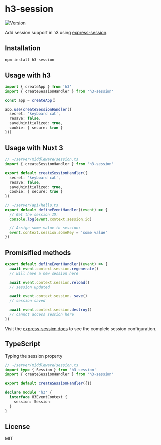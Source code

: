 # h3-session

[![Version](https://img.shields.io/npm/v/h3-session?style=flat&colorA=000000&colorB=000000)](https://www.npmjs.com/package/h3-session)

Add session support in h3 using [express-session](https://github.com/expressjs/session).

## Installation

```bash
npm install h3-session
```

## Usage with h3

```ts
import { createApp } from 'h3'
import { createSessionHandler } from 'h3-session'

const app = createApp()

app.use(createSessionHandler({
  secret: 'keyboard cat',
  resave: false,
  saveUninitialized: true,
  cookie: { secure: true }
}))
```

## Usage with Nuxt 3

```ts
// ~/server/middleware/session.ts
import { createSessionHandler } from 'h3-session'

export default createSessionHandler({
  secret: 'keyboard cat',
  resave: false,
  saveUninitialized: true,
  cookie: { secure: true }
})
```

```ts
// ~/server/api/hello.ts
export default defineEventHandler((event) => {
  // Get the session ID:
  console.log(event.context.session.id)

  // Assign some value to session:
  event.context.session.someKey = 'some value'
})
```

## Promisified methods

```ts
export default defineEventHandler((event) => {
  await event.context.session.regenerate()
  // will have a new session here

  await event.context.session.reload()
  // session updated

  await event.context.session._save()
  // session saved

  await event.context.session.destroy()
  // cannot access session here
})
```

Visit the [express-session docs](https://github.com/expressjs/session#sessionoptions) to see the complete session configuration.

## TypeScript

Typing the session property

```ts
// ~/server/middleware/session.ts
import type { Session } from 'h3-session'
import { createSessionHandler } from 'h3-session'

export default createSessionHandler({})

declare module 'h3' {
  interface H3EventContext {
    session: Session
  }
}
```

## License

MIT
